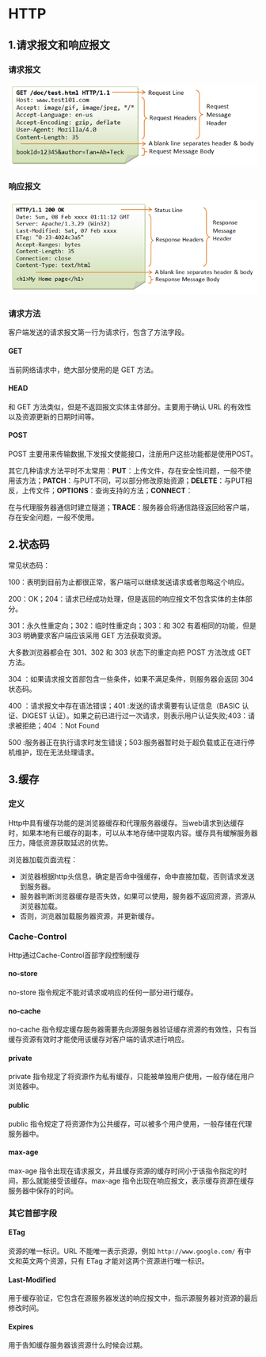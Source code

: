 # HTTP

## 1.请求报文和响应报文

### 请求报文

![pic](https://github.com/solo941/notes/blob/master/计算机网络/pics/httprequest.png)

### 响应报文

![pic](https://github.com/solo941/notes/blob/master/计算机网络/pics/httpResponse.png)

### 请求方法

客户端发送的请求报文第一行为请求行，包含了方法字段。

#### GET

当前网络请求中，绝大部分使用的是 GET 方法。

#### HEAD

和 GET 方法类似，但是不返回报文实体主体部分。主要用于确认 URL 的有效性以及资源更新的日期时间等。

#### POST

POST 主要用来传输数据,下发报文使能接口，注册用户这些功能都是使用POST。

其它几种请求方法平时不太常用：**PUT**：上传文件，存在安全性问题，一般不使用该方法；**PATCH**：与PUT不同，可以部分修改原始资源；**DELETE**：与PUT相反，上传文件；**OPTIONS**：查询支持的方法；**CONNECT**：

在与代理服务器通信时建立隧道；**TRACE**：服务器会将通信路径返回给客户端，存在安全问题，一般不使用。

## 2.状态码

常见状态码：

100：表明到目前为止都很正常，客户端可以继续发送请求或者忽略这个响应。

200：OK；204：请求已经成功处理，但是返回的响应报文不包含实体的主体部分。

301：永久性重定向；302：临时性重定向；303：和 302 有着相同的功能，但是 303 明确要求客户端应该采用 GET 方法获取资源。

大多数浏览器都会在 301、302 和 303 状态下的重定向把 POST 方法改成 GET 方法。

304 ：如果请求报文首部包含一些条件，如果不满足条件，则服务器会返回 304 状态码。

400 ：请求报文中存在语法错误；401 :发送的请求需要有认证信息（BASIC 认证、DIGEST 认证）。如果之前已进行过一次请求，则表示用户认证失败;403：请求被拒绝；404 ：Not Found

500 :服务器正在执行请求时发生错误；503:服务器暂时处于超负载或正在进行停机维护，现在无法处理请求。

## 3.缓存

### 定义

Http中具有缓存功能的是浏览器缓存和代理服务器缓存。当web请求到达缓存时，如果本地有已缓存的副本，可以从本地存储中提取内容。缓存具有缓解服务器压力，降低资源获取延迟的优势。

浏览器加载页面流程：

- 浏览器根据http头信息，确定是否命中强缓存，命中直接加载，否则请求发送到服务器。
- 服务器判断浏览器缓存是否失效，如果可以使用，服务器不返回资源，资源从浏览器加载。
- 否则，浏览器加载服务器资源，并更新缓存。

### Cache-Control

Http通过Cache-Control首部字段控制缓存

#### no-store

no-store 指令规定不能对请求或响应的任何一部分进行缓存。

#### no-cache

no-cache 指令规定缓存服务器需要先向源服务器验证缓存资源的有效性，只有当缓存资源有效时才能使用该缓存对客户端的请求进行响应。

#### private

private 指令规定了将资源作为私有缓存，只能被单独用户使用，一般存储在用户浏览器中。

#### public

public 指令规定了将资源作为公共缓存，可以被多个用户使用，一般存储在代理服务器中。

#### max-age

max-age 指令出现在请求报文，并且缓存资源的缓存时间小于该指令指定的时间，那么就能接受该缓存。max-age 指令出现在响应报文，表示缓存资源在缓存服务器中保存的时间。

### 其它首部字段

#### ETag 

资源的唯一标识。URL 不能唯一表示资源，例如 `http://www.google.com/` 有中文和英文两个资源，只有 ETag 才能对这两个资源进行唯一标识。

#### Last-Modified

用于缓存验证，它包含在源服务器发送的响应报文中，指示源服务器对资源的最后修改时间。

#### Expires

用于告知缓存服务器该资源什么时候会过期。